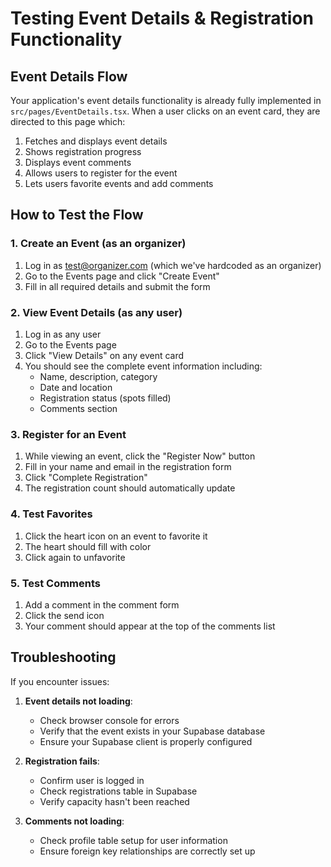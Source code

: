 # Testing Event Details & Registration Functionality

## Event Details Flow
Your application's event details functionality is already fully implemented in `src/pages/EventDetails.tsx`. When a user clicks on an event card, they are directed to this page which:

1. Fetches and displays event details
2. Shows registration progress
3. Displays event comments
4. Allows users to register for the event
5. Lets users favorite events and add comments

## How to Test the Flow

### 1. Create an Event (as an organizer)
1. Log in as test@organizer.com (which we've hardcoded as an organizer)
2. Go to the Events page and click "Create Event"
3. Fill in all required details and submit the form

### 2. View Event Details (as any user)
1. Log in as any user
2. Go to the Events page
3. Click "View Details" on any event card
4. You should see the complete event information including:
   - Name, description, category
   - Date and location
   - Registration status (spots filled)
   - Comments section

### 3. Register for an Event
1. While viewing an event, click the "Register Now" button
2. Fill in your name and email in the registration form
3. Click "Complete Registration"
4. The registration count should automatically update

### 4. Test Favorites
1. Click the heart icon on an event to favorite it
2. The heart should fill with color
3. Click again to unfavorite

### 5. Test Comments
1. Add a comment in the comment form
2. Click the send icon
3. Your comment should appear at the top of the comments list

## Troubleshooting

If you encounter issues:

1. **Event details not loading**:
   - Check browser console for errors
   - Verify that the event exists in your Supabase database
   - Ensure your Supabase client is properly configured

2. **Registration fails**:
   - Confirm user is logged in
   - Check registrations table in Supabase
   - Verify capacity hasn't been reached

3. **Comments not loading**:
   - Check profile table setup for user information
   - Ensure foreign key relationships are correctly set up 